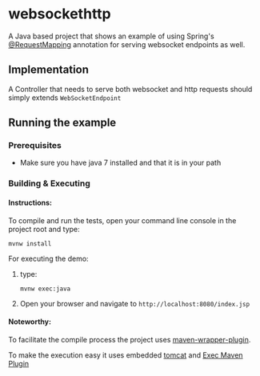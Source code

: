 websockethttp
=============

A Java based project that shows an example of using Spring's [@RequestMapping](http://docs.spring.io/spring-framework/docs/4.0.x/javadoc-api/org/springframework/web/bind/annotation/RequestMapping.html) annotation for serving websocket endpoints as well.

## Implementation
A Controller that needs to serve both websocket and http requests should simply extends `WebSocketEndpoint`
   
## Running the example
### Prerequisites
* Make sure you have java 7 installed and that it is in your path

### Building & Executing


#### Instructions:
To compile and run the tests, open your command line console in the project root and type:
 
    mvnw install

For executing the demo:

1. type:

    `mvnw exec:java`
		
2. Open your browser and navigate to `http://localhost:8080/index.jsp`
	
#### Noteworthy:
To facilitate the compile process the project uses [maven-wrapper-plugin](https://github.com/bdemers/maven-wrapper).
    
To make the execution easy it uses embedded [tomcat](http://tomcat.apache.org/) and [Exec Maven Plugin](http://mojo.codehaus.org/exec-maven-plugin/)








